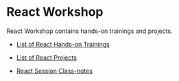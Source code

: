 # React Workshop

React Workshop contains hands-on trainings and projects.

- [List of React Hands-on Trainings](./hands-on/README.md)

- [List of React Projects](./projects/README.md)

- [React Session Class-notes](./class-notes/README.md)